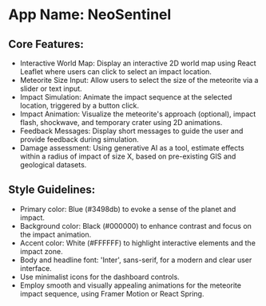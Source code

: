 # **App Name**: NeoSentinel

## Core Features:

- Interactive World Map: Display an interactive 2D world map using React Leaflet where users can click to select an impact location.
- Meteorite Size Input: Allow users to select the size of the meteorite via a slider or text input.
- Impact Simulation: Animate the impact sequence at the selected location, triggered by a button click.
- Impact Animation: Visualize the meteorite's approach (optional), impact flash, shockwave, and temporary crater using 2D animations.
- Feedback Messages: Display short messages to guide the user and provide feedback during simulation.
- Damage assessment: Using generative AI as a tool, estimate effects within a radius of impact of size X, based on pre-existing GIS and geological datasets.

## Style Guidelines:

- Primary color: Blue (#3498db) to evoke a sense of the planet and impact.
- Background color: Black (#000000) to enhance contrast and focus on the impact animation.
- Accent color: White (#FFFFFF) to highlight interactive elements and the impact zone.
- Body and headline font: 'Inter', sans-serif, for a modern and clear user interface.
- Use minimalist icons for the dashboard controls.
- Employ smooth and visually appealing animations for the meteorite impact sequence, using Framer Motion or React Spring.